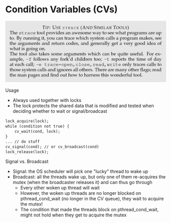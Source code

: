 # Condition Variables \(CVs\)

![](../.gitbook/assets/image%20%287%29.png)

Usage

* Always used together with locks
* The lock protects the shared data that is modified and tested when deciding whether to wait or signal/broadcast

```text
lock_acquire(lock);
while (condition not true) {
    cv_wait(cond, lock);
}
... // do stuff
cv_signal(cond); // or cv_broadcast(cond)
lock_release(lock);
```

Signal vs. Broadcast

* Signal: the OS scheduler will pick one "lucky" thread to wake up
* Broadcast: all the threads wake up, but only one of them re-acquires the mutex \(when the broadcaster releases it\) and can thus go through
  * Every other woken up thread will wait
  * However, the woken up threads are no longer blocked on pthread\_cond\_wait \(no longer in the CV queue\), they wait to acquire the mutex!
  * The condition that made the threads block on pthread\_cond\_wait, might not hold when they get to acquire the mutex

